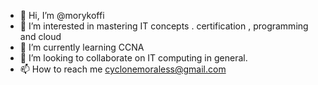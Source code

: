- 👋 Hi, I’m @morykoffi
- 👀 I’m interested in mastering IT concepts . certification , programming and cloud 
- 🌱 I’m currently learning CCNA
- 💞️ I’m looking to collaborate on IT computing in general.
- 📫 How to reach me cyclonemoraless@gmail.com

<!---
morykoffi/morykoffi is a ✨ special ✨ repository because its `README.md` (this file) appears on your GitHub profile.
You can click the Preview link to take a look at your changes.
--->
